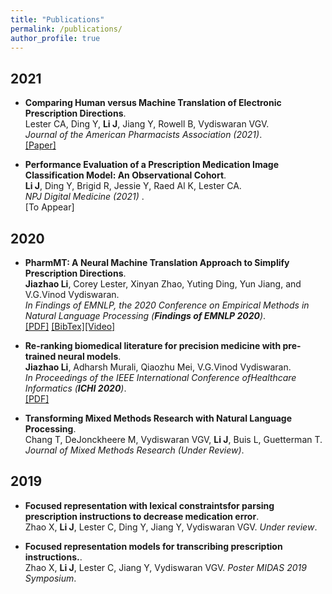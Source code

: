 ```yaml
---
title: "Publications"
permalink: /publications/
author_profile: true
---
```


## 2021
* <b>Comparing Human versus Machine Translation of Electronic Prescription Directions</b>. <br>
 Lester CA, Ding Y, <b>Li J</b>, Jiang Y, Rowell B, Vydiswaran VGV.  <br>
 <i>Journal of the American Pharmacists Association (2021)</i>.<br>
[[Paper]](https://www.sciencedirect.com/science/article/pii/S1544319121000741)

* <b>Performance Evaluation of a Prescription Medication Image Classification Model: An Observational Cohort</b>. <br>
<b>Li J</b>, Ding Y, Brigid R, Jessie Y, Raed Al K, Lester CA. <br>
<i> NPJ Digital Medicine (2021)</i> .<br>
[To Appear]

## 2020
* <b>PharmMT: A Neural Machine Translation Approach to Simplify Prescription Directions</b>. <br>
<b>Jiazhao Li</b>, Corey Lester, Xinyan Zhao, Yuting Ding, Yun Jiang, and V.G.Vinod Vydiswaran. <br>
<i>In Findings of EMNLP, the 2020 Conference on Empirical Methods in Natural Language Processing (**Findings of EMNLP 2020**)</i>.<br>
[[PDF]](https://www.aclweb.org/anthology/2020.findings-emnlp.251.pdf) [[BibTex]](https://jiazhaoli.github.io/files/2020/EMNLP/BibTex.txt)[[Video]](https://slideslive.com/38940180/pharmmt-a-neural-machine-translation-approach-to-simplify-prescription-directions?)


* <b>Re-ranking biomedical literature for precision medicine with pre-trained neural models</b>. <br>
<b>Jiazhao Li</b>, Adharsh Murali, Qiaozhu Mei, V.G.Vinod Vydiswaran. <br>
<i>In Proceedings of the IEEE International Conference ofHealthcare Informatics (**ICHI 2020**)</i>.<br>
[[PDF]](https://jiazhaoli.github.io/files/2020/ICHI/ICHI2020_Re-ranking.pdf) 

* <b>Transforming Mixed Methods Research with Natural Language Processing</b>. <br>
Chang T, DeJonckheere M, Vydiswaran VGV, <b>Li J</b>, Buis L, Guetterman T. <i>Journal of Mixed Methods Research (Under Review)</i>. <br>
 

## 2019
* <b>Focused representation with lexical constraintsfor parsing prescription instructions to decrease medication error</b>. <br>
Zhao X, <b>Li J</b>, Lester C, Ding Y, Jiang Y, Vydiswaran VGV.  <i>Under review</i>.<br>


* <b>Focused representation models for transcribing prescription instructions.</b>. <br>
Zhao X, <b>Li J</b>, Lester C, Jiang Y, Vydiswaran VGV.  <i>Poster MIDAS 2019 Symposium</i>. <br>

